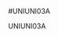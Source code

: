 <!--- PrjInfo ---> <!--- Please remove this line after manually editing --->
<!--- 00a56be08b96043df9e37d6aff7b6990 --->
<!--- Created:20170111-16:38: ---> 
<!--- Author:Mlab: ---> 
<!--- AuthorEmail:mlab@mlab.cz: ---> 
<!--- Tags:imported: ---> 
<!--- Ust:http://www.ust.cz/shop/product_info.php?cPath=22_33&products_id=190&osCsid=b554fa4cb39243c7838c9a56e89d8c3a: ---> 
<!--- Name:UNIUNI03A: --->
#UNIUNI03A 
<!--- LongName --->

<!--- ELongName ---> 

<!--- Lead --->
UNIUNI03A
<!--- ELead ---> 


​
​
<!--- Description --->
<!--- EDescription --->
<!--- Content --->
<!--- EContent --->
            